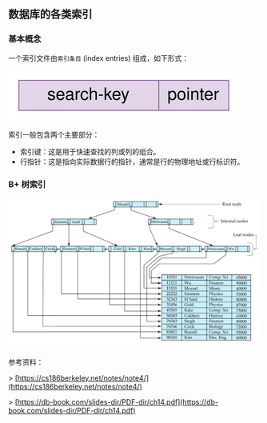 ## 数据库的各类索引 
### 基本概念

一个索引文件由`索引条目` (index entries) 组成，如下形式：

![database-indexing.svg](database-indexing.svg)

索引一般包含两个主要部分：

* 索引键：这是用于快速查找的列或列的组合。
* 行指针：这是指向实际数据行的指针，通常是行的物理地址或行标识符。

### B+ 树索引

![bplus.png](bplus.png)

参考资料：

\> [https://cs186berkeley.net/notes/note4/](https://cs186berkeley.net/notes/note4/)

\> [https://db-book.com/slides-dir/PDF-dir/ch14.pdf](https://db-book.com/slides-dir/PDF-dir/ch14.pdf)